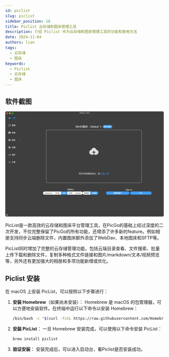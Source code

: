 ```yaml
---
id: piclist
slug: piclist
sidebar_position: 18
title: Piclist 云存储和图床管理工具
description: 介绍 Piclist 作为云存储和图床管理工具的功能和使用方法
date: 2024-11-04
authors: lian
tags: 
  - 云存储
  - 图床
keywords: 
  - Piclist
  - 云存储
  - 图床
---
```



## 软件截图
![Piclist](../img/Piclist.webp)

PicList是一款高效的云存储和图床平台管理工具，在PicGo的基础上经过深度的二次开发，不仅完整保留了PicGo的所有功能，还增添了许多新的feature。例如相册支持同步云端删除文件，内置图床额外添加了WebDav、本地图床和SFTP等。

PicList同时增加了完整的云存储管理功能，包括云端目录查看、文件搜索、批量上传下载和删除文件，复制多种格式文件链接和图片/markdown/文本/视频预览等，另外还有更加强大的相册和多项功能新增或优化。

## Piclist 安装
在 macOS 上安装 PicList，可以按照以下步骤进行：

1. **安装 Homebrew**（如果尚未安装）：
   Homebrew 是 macOS 的包管理器，可以方便地安装软件。在终端中运行以下命令以安装 Homebrew：
   ```bash
   /bin/bash -c "$(curl -fsSL https://raw.githubusercontent.com/Homebrew/install/HEAD/install.sh)"
   ```

2. **安装 PicList**：
   一旦 Homebrew 安装完成，可以使用以下命令安装 PicList：
   ```bash
   brew install piclist
   ```

3. **验证安装**：
   安装完成后，可以进入启动台，看Piclist是否安装成功。
